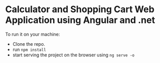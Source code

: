# Calculator and Shopping Cart Web Application using Angular and .net

To run it on your machine:
-  Clone the repo.
-  run `npm install`
-  start serving the project on the browser using `ng serve -o` 

